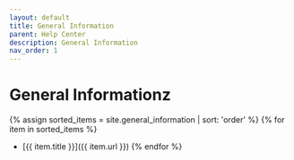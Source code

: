 ```yaml
---
layout: default
title: General Information
parent: Help Center
description: General Information
nav_order: 1
---
```


# General Informationz

{% assign sorted_items = site.general_information | sort: 'order' %}
{% for item in sorted_items %}

- [{{ item.title }}]({{ item.url }})
  {% endfor %}
